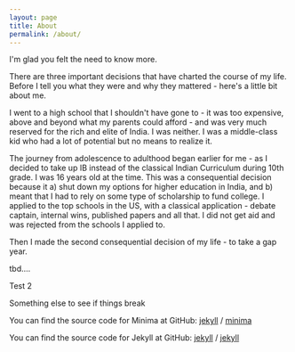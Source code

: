 ```yaml
---
layout: page
title: About
permalink: /about/
---
```

<!-- This page needs to be updateed -->


I'm glad you felt the need to know more. 

There are three important decisions that have charted the course of my life. Before I tell you what they were and why they mattered - here's a little bit about me. 

I went to a high school that I shouldn't have gone to - it was too expensive, above and beyond what my parents could afford - and was very much reserved for the rich and elite of India. I was neither. I was a middle-class kid who had a lot of potential but no means to realize it.

The journey from adolescence to adulthood began earlier for me - as I decided to take up IB instead of the classical Indian Curriculum during 10th grade. I was 16 years old at the time. This was a consequential decision because it a) shut down my options for higher education in India, and b) meant that I had to rely on some type of scholarship to fund college. I applied to the top schools in the US, with a classical application - debate captain, internal wins, published papers and all that. I did not get aid and was rejected from the schools I applied to. 

Then I made the second consequential decision of my life - to take a gap year. 

tbd....

Test 2

Something else to see if things break

You can find the source code for Minima at GitHub:
[jekyll][jekyll-organization] /
[minima](https://github.com/jekyll/minima)

You can find the source code for Jekyll at GitHub:
[jekyll][jekyll-organization] /
[jekyll](https://github.com/jekyll/jekyll)


[jekyll-organization]: https://github.com/jekyll
